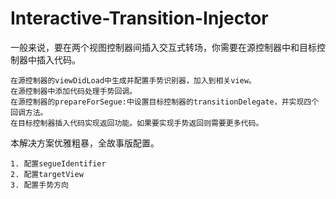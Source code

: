 # Interactive-Transition-Injector

一般来说，要在两个视图控制器间插入交互式转场，你需要在源控制器中和目标控制器中插入代码。

    在源控制器的viewDidLoad中生成并配置手势识别器，加入到相关view。
    在源控制器中添加代码处理手势回调。
    在源控制器的prepareForSegue:中设置目标控制器的transitionDelegate，并实现四个回调方法。
    在目标控制器插入代码实现返回功能。如果要实现手势返回则需要更多代码。


本解决方案优雅粗暴，全故事版配置。

    1. 配置segueIdentifier
    2. 配置targetView
    3. 配置手势方向
    
